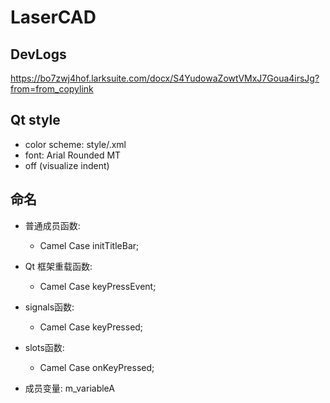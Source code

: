 # LaserCAD

## DevLogs
https://bo7zwj4hof.larksuite.com/docx/S4YudowaZowtVMxJ7Goua4irsJg?from=from_copylink

## Qt style

- color scheme: style/.xml
- font: Arial Rounded MT
- off (visualize indent)

## 命名
- 普通成员函数:          
    - Camel Case    initTitleBar;
- Qt 框架重载函数:    
    - Camel Case    keyPressEvent;
-  signals函数: 
    - Camel Case    keyPressed;
- slots函数: 
    - Camel Case    onKeyPressed;   

- 成员变量: m_variableA

